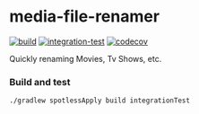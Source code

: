 # media-file-renamer

[![build](https://github.com/wilmol/media-file-renamer/workflows/build/badge.svg?branch=main&event=push)](https://github.com/wilmol/media-file-renamer/actions?query=workflow%3Abuild)
[![integration-test](https://github.com/wilmol/media-file-renamer/workflows/integration-test/badge.svg?branch=main&event=push)](https://github.com/wilmol/media-file-renamer/actions?query=workflow%3Aintegration-test)
[![codecov](https://codecov.io/gh/wilmol/media-file-renamer/branch/main/graph/badge.svg)](https://codecov.io/gh/wilmol/media-file-renamer)

Quickly renaming Movies, Tv Shows, etc.

### Build and test

```
./gradlew spotlessApply build integrationTest
```
